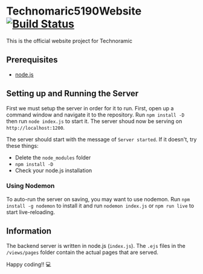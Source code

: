 # Technomaric5190Website [![Build Status](https://travis-ci.org/MICDSRobotics/Technomaric5190Website.svg?branch=master)](https://travis-ci.org/MICDSRobotics/Technomaric5190Website)
This is the official website project for Technoramic

## Prerequisites
- [node.js](https://nodejs.org/en/)

## Setting up and Running the Server
First we must setup the server in order for it to run. First, open up a command window and navigate it to the repository. Run `npm install -D` then run `node index.js` to start it. The server shoud now be serving on `http://localhost:1200`.


The server should start with the message of `Server started`. If it doesn't, try these things:
- Delete the `node_modules` folder
- `npm install -D`
- Check your node.js installation

### Using Nodemon
To auto-run the server on saving, you may want to use nodemon. Run `npm install -g nodemon` to install it and run `nodemon index.js` or `npm run live` to start live-reloading.

## Information
The backend server is written in node.js (`index.js`). The `.ejs` files in the `/views/pages` folder contain the actual pages that are served.

Happy coding!! :computer:

